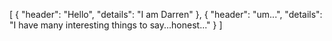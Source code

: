 [
  {
    "header": "Hello",
    "details": "I am Darren"
  },
  {
    "header": "um...",
    "details": "I have many interesting things to say...honest..."
  }
]
